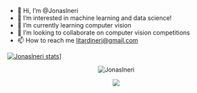 - 👋 Hi, I’m @Jonaslneri
- 👀 I’m interested in machine learning and data science!
- 🌱 I’m currently learning computer vision
- 💞️ I’m looking to collaborate on computer vision competitions
- 📫 How to reach me litardineri@gmail.com

[![Jonaslneri stats](https://github-readme-stats.vercel.app/api?username=Jonaslneri)](https://github.com/anuraghazra/github-readme-stats)]

<p align="center"> <img src="https://github-readme-stats.vercel.app/api?username=Jonaslneri&show_icons=true&theme=gotham" alt="Jonaslneri" />

<p align="center"> <img src="https://github-readme-stats.vercel.app/api/top-langs/?username=Jonaslneri&langs_count=5&theme=tokyonight" lt="Jonaslneri" />

<!---
Jonaslneri/Jonaslneri is a ✨ special ✨ repository because its `README.md` (this file) appears on your GitHub profile.
You can click the Preview link to take a look at your changes.
--->
